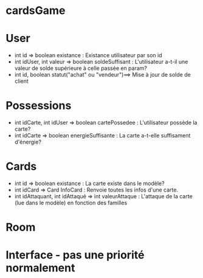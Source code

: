 # cardsGame

# User
  - int id => boolean existance : Existance utilisateur par son id
  - int idUser, int valeur => boolean soldeSuffisant : L'utilisateur a-t-il une valeur de solde supérieure à celle passée en param?
  - int id, boolean statut("achat" ou "vendeur")==> Mise à jour de solde de client


# Possessions
  - int idCarte, int idUser => boolean cartePossedee : L'utilisateur possède la carte?
  - int idCarte => boolean energieSuffisante : La carte a-t-elle suffisament d'énergie?
  

# Cards
  - int id => boolean existance : La carte existe dans le modèle?
  - int idCard => Card InfoCard : Renvoie toutes les infos d'une carte.
  - int idAttaquant, int idAttaqué => int valeurAttaque : L'attaque de la carte (lue dans le modèle) en fonction des familles

# Room

# Interface - pas une priorité normalement

